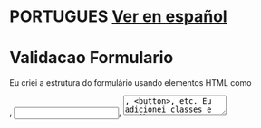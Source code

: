 # PORTUGUES  [Ver en español](#espanhol)
# Validacao Formulario

Eu criei a estrutura do formulário usando elementos HTML como <form>, <input>, <textarea>, <button>, etc.
Eu adicionei classes e atributos para identificar e selecionar os elementos do formulário em JavaScript.
Eu usei atributos como placeholder, name, id, cols, rows, etc. para fornecer informações e configurações aos elementos do formulário.

Eu apliquei estilos ao formulário usando regras CSS para personalizar sua aparência.
Eu usei seletores de classe, de ID e outros seletores para selecionar e aplicar estilos específicos aos elementos do formulário.

Eu usei JavaScript para adicionar interatividade ao formulário.
Eu selecionei elementos do formulário usando métodos como querySelectorAll, getElementById, getElementsByClassName, etc.
Eu criei funções para validar os campos do formulário, verificar se eles têm valores válidos e exibir mensagens de alerta conforme necessário.
Eu atribuí eventos como click, change, etc. aos elementos do formulário para realizar ações específicas quando esses eventos ocorrem.
Eu usei estruturas de controle como loops for para percorrer e manipular os elementos do formulário.
Eu atualizei o conteúdo dos elementos do formulário, como adicionar ou remover texto das mensagens de alerta.
Tecnologias utilizadas:
 
- HTML5
<br>
<img src="./src/Image/html.png" alt="Captura de Pantalla 1" width="50px">
- CSS3
<br>
<img src="./src/Image/css.png" alt="Captura de Pantalla 1" width="50px">


<hr>
<img src="./src/Image/Screenshot formulario.png" alt="Captura de Pantalla 1" width="1000px">
<hr>

## Instalación

1. Clone o repositório: `https://github.com/Juan-BF/FormValidation.git`                     
2. Navegue até o diretório do projeto: `cd huddle`
3. Instale as dependências: `npm install`
4. Inicie o aplicativo: `npm start`
5. Abra seu navegador e visite `http://localhost:3000`

<hr>


## Pratica de Aprendizado

<strong>Estrutura HTML</strong>: Reforcei minha habilidade em criar uma estrutura sólida e semântica usando as tags HTML adequadas. Isso me permitiu organizar e dividir o conteúdo da página de maneira coerente.

<strong>Estilização com CSS</strong>: Pratiquei a aplicação de estilos CSS para melhorar a aparência visual da página. Aprendi a usar seletores, propriedades e valores para definir cores, fontes, margens, preenchimentos e bordas, entre outros.

<strong>Design responsivo</strong>: Pratiquei o design responsivo para garantir que a página seja exibida corretamente em diferentes dispositivos e tamanhos de tela. Aprendi a usar media queries e unidades flexíveis para adaptar o design e garantir uma experiência de usuário fluída.

<strong>Posicionamento de elementos</strong>: Aprimorei minhas habilidades em posicionamento de elementos na página. Experimentei diferentes técnicas, como o uso de float, flexbox e grid, para obter o layout desejado dos elementos e criar designs atraentes.

<hr>
